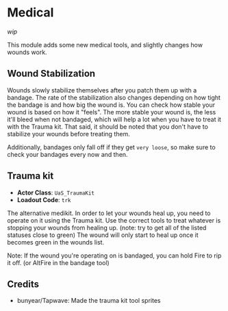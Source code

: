 # Medical

*wip*

This module adds some new medical tools, and slightly changes how wounds work.

## Wound Stabilization

Wounds slowly stabilize themselves after you patch them up with a bandage.
The rate of the stabilization also changes depending on how tight the bandage is and how big the wound is.
You can check how stable your wound is based on how it "feels".
The more stable your wound is, the less it'll bleed when not bandaged, which will help a lot when you have to treat it with the Trauma kit.
That said, it should be noted that you don't have to stabilize your wounds before treating them.

Additionally, bandages only fall off if they get `very loose`, so make sure to check your bandages every now and then.

## Trauma kit

* **Actor Class**: `UaS_TraumaKit`
* **Loadout Code**: `trk`

The alternative medikit. In order to let your wounds heal up, you need to operate on it using the Trauma kit.
Use the correct tools to treat whatever is stopping your wounds from healing up. (note: try to get all of the listed statuses close to green)
The wound will only start to heal up once it becomes green in the wounds list.

Note: If the wound you're operating on is bandaged, you can hold Fire to rip it off. (or AltFire in the bandage tool)

## Credits
 - bunyear/Tapwave: Made the trauma kit tool sprites
